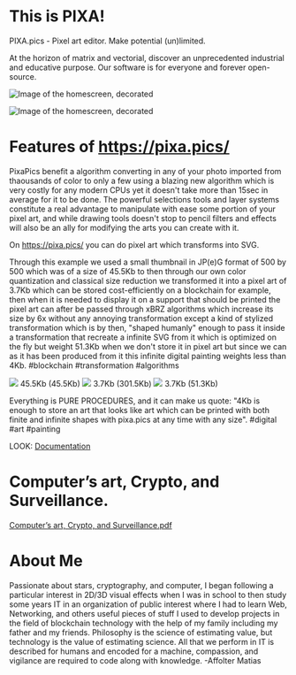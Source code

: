 # This is PIXA!

PIXA.pics - Pixel art editor.
Make potential (un)limited.

At the horizon of matrix and vectorial, discover an unprecedented industrial and educative purpose. Our software is for everyone and forever open-source.

![Image of the homescreen, decorated](https://raw.githubusercontent.com/pixa-pics/pixa-pics.github.io/main/src/images/og-image-logo.jpg)

![Image of the homescreen, decorated](https://raw.githubusercontent.com/pixa-pics/pixa-pics.github.io/main/src/images/og-image-logo-2.jpg)

# Features of https://pixa.pics/ 

PixaPics benefit a algorithm converting in any of your photo imported from thaousands of color to only a few using a blazing new algorithm which is very costly for any modern CPUs yet it doesn't take more than 15sec in average for it to be done. The powerful selections tools and layer systems constitute a real advantage to manipulate with ease some portion of your pixel art, and while drawing tools doesn't stop to pencil filters and effects will also be an ally for modifying the arts you can create with it.

On https://pixa.pics/ you can do pixel art which transforms into SVG.

Through this example we used a small thumbnail in JP(e)G format of 500 by 500 which was of a size of 45.5Kb to then through our own color quantization and classical size reduction we transformed it into a pixel art of 3.7Kb which can be stored cost-efficiently on a blockchain for example, then when it is needed to display it on a support that should be printed the pixel art can after be passed through xBRZ algorithms which increase its size by 6x without any annoying transformation except a kind of stylized transformation which is by then, "shaped humanly" enough to pass it inside a transformation that recreate a infinite SVG from it which is optimized on the fly but weight 51.3Kb when we don't store it in pixel art but since we can as it has been produced from it this infinite digital painting weights less than 4Kb. #blockchain #transformation #algorithms

![](https://steemitimages.com/500x500/https://github.com/pixa-pics/pixa-pics.github.io/blob/main/doc/test/LDR%20JPG.jpg?raw=true) 45.5Kb (45.5Kb)
![](https://steemitimages.com/500x500/https://github.com/pixa-pics/pixa-pics.github.io/blob/main/doc/test/LDR%20PNG.png?raw=true) 3.7Kb (301.5Kb)
![](https://steemitimages.com/500x500/https://github.com/pixa-pics/pixa-pics.github.io/blob/main/doc/test/LDR%20SVG.png?raw=true) 3.7Kb (51.3Kb)

Everything is PURE PROCEDURES, and it can make us quote: "4Kb is enough to store an art that looks like art which can be printed with both finite and infinite shapes with pixa.pics at any time with any size". #digital #art #painting

LOOK: [Documentation](https://github.com/pixa-pics/pixa-pics.github.io/tree/main/doc)

# Computer’s art, Crypto, and Surveillance.

[Computer’s art, Crypto, and Surveillance.pdf](https://github.com/pixa-pics/pixa-pics.github.io/raw/main/src/files/Computer%E2%80%99s%20art%2C%20Crypto%2C%20and%20Surveillance.pdf)

# About Me

Passionate about stars, cryptography, and computer, I began following a particular interest in 2D/3D visual effects when I was in school to then study some years IT in an organization of public interest where I had to learn Web, Networking, and others useful pieces of stuff I used to develop projects in the field of blockchain technology with the help of my family including my father and my friends.
Philosophy is the science of estimating value, but technology is the value of estimating science. All that we perform in IT is described for humans and encoded for a machine, compassion, and vigilance are required to code along with knowledge.
-Affolter Matias

